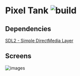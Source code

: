 # Pixel Tank ![build](https://travis-ci.org/TxGVNN/pixel-tank.svg?branch=master)
## Dependencies
[SDL2 - Simple DirectMedia Layer](https://www.libsdl.org/)

## Screens 
![images](http://i.imgur.com/Ixk2MQ1.png)

